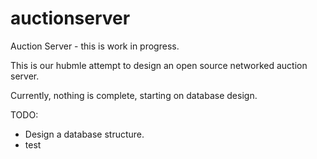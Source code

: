 # auctionserver
Auction Server - this is work in progress.

This is our hubmle attempt to design an open source networked
auction server.

Currently, nothing is complete, starting on database design.

TODO:
- Design a database structure.
- test